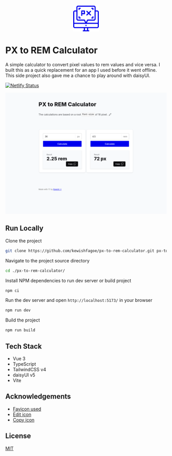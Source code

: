 <p align="center"><img src="public/px-screen.svg" width="80" height="80" alt="Logo"></p>

# PX to REM Calculator

A simple calculator to convert pixel values to rem values and vice versa.
I built this as a quick replacement for an app I used before it went offline.
This side project also gave me a chance to play around with daisyUI.

[![Netlify Status](https://api.netlify.com/api/v1/badges/7468f102-517b-4bca-9860-6cc09a7a1167/deploy-status)](https://app.netlify.com/projects/px-to-rem-calculator/deploys)

![](screenshot.png)


## Run Locally

Clone the project

```bash
git clone https://github.com/kewishfagoe/px-to-rem-calculator.git px-to-rem-calculator
```

Navigate to the project source directory

```bash
cd ./px-to-rem-calculator/
```

Install NPM dependencies to run dev server or build project

```bash
npm ci
```

Run the dev server and open `http://localhost:5173/` in your browser

```bash
npm run dev
```

Build the project

```bash
npm run build
```

## Tech Stack

- Vue 3
- TypeScript
- TailwindCSS v4
- daisyUI v5
- Vite

## Acknowledgements

- [Favicon used](https://www.reshot.com/free-svg-icons/item/size-advertising-4DA63UVR7M/)
- [Edit icon](https://icons.getbootstrap.com/icons/pencil/)
- [Copy icon](https://icons.getbootstrap.com/icons/copy/)

## License

[MIT](/LICENSE)
